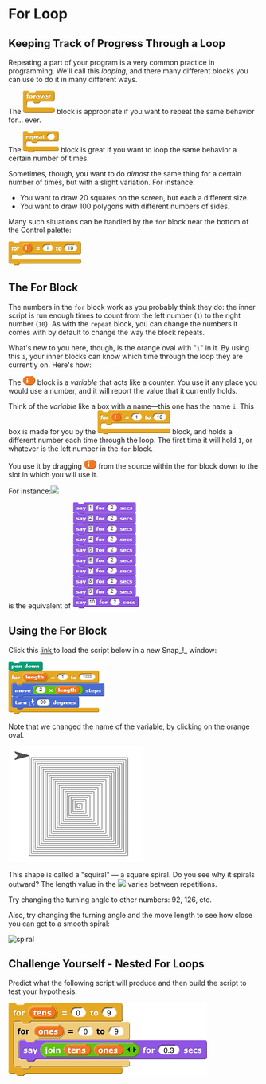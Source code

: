 # For Loop

## Keeping Track of Progress Through a Loop

Repeating a part of your program is a very common practice in programming. We'll call this _looping_, and there many different blocks you can use to do it in many different ways.

The ![](../.gitbook/assets/image%20%28209%29.png) block is appropriate if you want to repeat the same behavior for... ever.  
  
The ![](../.gitbook/assets/image%20%2835%29.png) block is great if you want to loop the same behavior a certain number of times. 

Sometimes, though, you want to do _almost_ the same thing for a certain number of times, but with a slight variation. For instance:

* You want to draw 20 squares on the screen, but each a different size.
* You want to draw 100 polygons with different numbers of sides.

Many such situations can be handled by the `for` block near the bottom of the Control palette:

![](../.gitbook/assets/image%20%2855%29.png)

## The For Block

The numbers in the `for` block work as you probably think they do: the inner script is run enough times to count from the left number \(`1`\) to the right number \(`10`\). As with the `repeat` block, you can change the numbers it comes with by default to change the way the block repeats.

What's new to you here, though, is the orange oval with "`i`" in it. By using this `i`, your inner blocks can know which time through the loop they are currently on. Here's how:

The ![](../.gitbook/assets/image%20%28113%29.png) block is a _variable_ that acts like a counter. You use it any place you would use a number, and it will report the value that it currently holds.

Think of the _variable_ like a box with a name—this one has the name `i`. This box is made for you by the ![](../.gitbook/assets/image%20%2855%29.png) block, and holds a different number each time through the loop. The first time it will hold `1`, or whatever is the left number in the `for` block.

You use it by dragging ![](../.gitbook/assets/image%20%28113%29.png) from the source within the `for` block down to the slot in which you will use it.

For instance:![](https://beautyjoy.github.io/bjc-r/img/looping/for-loop-drag-i.gif)

is the equivalent of ![](../.gitbook/assets/image%20%2837%29.png) 

## Using the For Block

Click this [link ](http://snap.berkeley.edu/snapsource/snap.html#open:https://beautyjoy.github.io/bjc-r/prog/loop/draw-squirral.xml)to load the script below in a new Snap_!_ window:

![](../.gitbook/assets/image%20%28228%29.png)

Note that we changed the name of the variable, by clicking on the orange oval.

![](../.gitbook/assets/image%20%28328%29.png)

This shape is called a "squiral" — a square spiral. Do you see why it spirals outward? The length value in the ![](https://beautyjoy.github.io/bjc-r/img/blocks/move.png) varies between repetitions.

Try changing the turning angle to other numbers: 92, 126, etc.   
  
Also, try changing the turning angle and the move length to see how close you can get to a smooth spiral:  
  
![spiral](https://beautyjoy.github.io/bjc-r/img/prog/spiral.png)

## Challenge Yourself - Nested For Loops

Predict what the following script will produce and then build the script to test your hypothesis.

![](../.gitbook/assets/image%20%2822%29.png)

